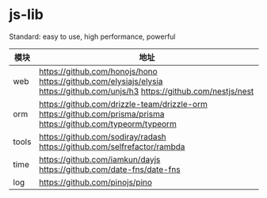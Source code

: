 # js-lib
Standard: easy to use, high performance, powerful

| 模块 | 地址 | 
|-|-|
| web | https://github.com/honojs/hono https://github.com/elysiajs/elysia https://github.com/unjs/h3 https://github.com/nestjs/nest |
| orm | https://github.com/drizzle-team/drizzle-orm https://github.com/prisma/prisma https://github.com/typeorm/typeorm | 
| tools | https://github.com/sodiray/radash https://github.com/selfrefactor/rambda |
| time | https://github.com/iamkun/dayjs https://github.com/date-fns/date-fns |
| log | https://github.com/pinojs/pino |
